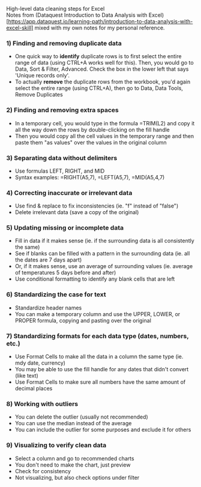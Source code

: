 High-level data cleaning steps for Excel  
Notes from (Dataquest Introduction to Data Analysis with Excel)[https://app.dataquest.io/learning-path/introduction-to-data-analysis-with-excel-skill] mixed with my own notes for my personal reference.  

### 1) Finding and removing duplicate data
  - One quick way to **identify** duplicate rows is to first select the entire range of data (using CTRL+A works well for this). Then, you would go to Data, Sort & Filter, Advanced. Check the box in the lower left that says 'Unique records only'.  
  - To actually **remove** the duplicate rows from the workbook, you'd again select the entire range (using CTRL+A), then go to Data, Data Tools, Remove Duplicates
 
### 2) Finding and removing extra spaces
  - In a temporary cell, you would type in the formula =TRIM(L2) and copy it all the way down the rows by double-clicking on the fill handle
  - Then you would copy all the cell values in the temporary range and then paste them "as values" over the values in the original column
    
### 3) Separating data without delimiters 
  - Use formulas LEFT, RIGHT, and MID
  - Syntax examples: =RIGHT(A5,7), =LEFT(A5,7), =MID(A5,4,7)
    
### 4) Correcting inaccurate or irrelevant data   
  - Use find & replace to fix inconsistencies (ie. "f" instead of "false")
  - Delete irrelevant data (save a copy of the original)  
    
### 5) Updating missing or incomplete data  
  - Fill in data if it makes sense (ie. if the surrounding data is all consistently the same)
  - See if blanks can be filled with a pattern in the surrounding data (ie. all the dates are 7 days apart)
  - Or, if it makes sense, use an average of surrounding values (ie. average of temperatures 5 days before and after)
  - Use conditional formatting to identify any blank cells that are left

### 6) Standardizing the case for text  
  - Standardize header names
  - You can make a temporary column and use the UPPER, LOWER, or PROPER formula, copying and pasting over the original
    
### 7) Standardizing formats for each data type (dates, numbers, etc.)  
  - Use Format Cells to make all the data in a column the same type (ie. mdy date, currency)
  - You may be able to use the fill handle for any dates that didn't convert (like text)
  - Use Format Cells to make sure all numbers have the same amount of decimal places
    
### 8) Working with outliers 
  - You can delete the outlier (usually not recommended)
  - You can use the median instead of the average
  - You can include the outlier for some purposes and exclude it for others
    
### 9) Visualizing to verify clean data  
  - Select a column and go to recommended charts
  - You don't need to make the chart, just preview
  - Check for consistency
  - Not visualizing, but also check options under filter
